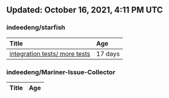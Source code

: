 ## Updated: October 16, 2021, 4:11 PM UTC


### indeedeng/starfish
|**Title**|**Age**|
|:----|:----|
|[integration tests/ more tests](https://github.com/indeedeng/starfish/issues/117)|17&nbsp;days|


### indeedeng/Mariner-Issue-Collector
|**Title**|**Age**|
|:----|:----|